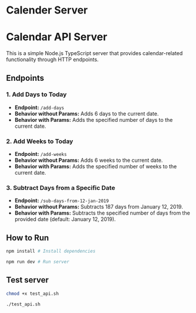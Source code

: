 # Calender Server

# Calendar API Server

This is a simple Node.js TypeScript server that provides calendar-related functionality through HTTP endpoints.

## Endpoints

### 1. Add Days to Today

- **Endpoint:** `/add-days`
- **Behavior without Params:** Adds 6 days to the current date.
- **Behavior with Params:** Adds the specified number of days to the current date.

### 2. Add Weeks to Today

- **Endpoint:** `/add-weeks`
- **Behavior without Params:** Adds 6 weeks to the current date.
- **Behavior with Params:** Adds the specified number of weeks to the current date.

### 3. Subtract Days from a Specific Date

- **Endpoint:** `/sub-days-from-12-jan-2019`
- **Behavior without Params:** Subtracts 187 days from January 12, 2019.
- **Behavior with Params:** Subtracts the specified number of days from the provided date (default: January 12, 2019).

## How to Run

```bash
npm install # Install dependencies

npm run dev # Run server
```

## Test server

```bash
chmod +x test_api.sh

./test_api.sh
```
